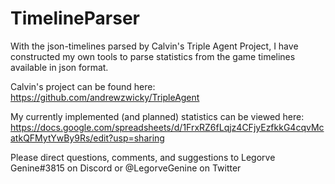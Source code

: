# TimelineParser
With the json-timelines parsed by Calvin's Triple Agent Project, I have constructed my own tools to parse statistics from the game timelines available in json format. 

Calvin's project can be found here: https://github.com/andrewzwicky/TripleAgent

My currently implemented (and planned) statistics can be viewed here: https://docs.google.com/spreadsheets/d/1FrxRZ6fLqjz4CFjyEzfkkG4cqvMcatkQFMytYwBy9Rs/edit?usp=sharing

Please direct questions, comments, and suggestions to Legorve Genine#3815 on Discord or @LegorveGenine on Twitter
